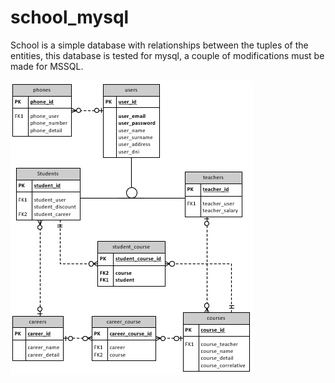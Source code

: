 # school_mysql
School is a simple database with relationships between the tuples of the entities, this database is tested for mysql, a couple of modifications must be made for MSSQL.

![image](https://github.com/BorisTorrejon/school_mysql/blob/main/School_Entity_Realtionship.png "Entity Relationship Diagram")
